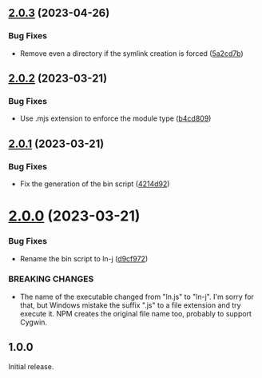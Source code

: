 ## [2.0.3](https://github.com/prantlf/ln.js/compare/v2.0.2...v2.0.3) (2023-04-26)


### Bug Fixes

* Remove even a directory if the symlink creation is forced ([5a2cd7b](https://github.com/prantlf/ln.js/commit/5a2cd7ba5fc11edf949d2e111b82f84374c27920))

## [2.0.2](https://github.com/prantlf/ln.js/compare/v2.0.1...v2.0.2) (2023-03-21)


### Bug Fixes

* Use .mjs extension to enforce the module type ([b4cd809](https://github.com/prantlf/ln.js/commit/b4cd80951fd2a30bcb6911cc481a929a396b4077))

## [2.0.1](https://github.com/prantlf/ln.js/compare/v2.0.0...v2.0.1) (2023-03-21)


### Bug Fixes

* Fix the generation of the bin script ([4214d92](https://github.com/prantlf/ln.js/commit/4214d923824876139bd6790ea19ca63718116985))

# [2.0.0](https://github.com/prantlf/ln.js/compare/v1.0.0...v2.0.0) (2023-03-21)


### Bug Fixes

* Rename the bin script to ln-j ([d9cf972](https://github.com/prantlf/ln.js/commit/d9cf972fe4a7210c479d73ada2521826f5a2ecc4))


### BREAKING CHANGES

* The name of the executable changed from "ln.js" to "ln-j". I'm sorry
for that, but Windows mistake the suffix ".js" to a file extension and try execute it.
NPM creates the original file name too, probably to support Cygwin.

## 1.0.0

Initial release.
